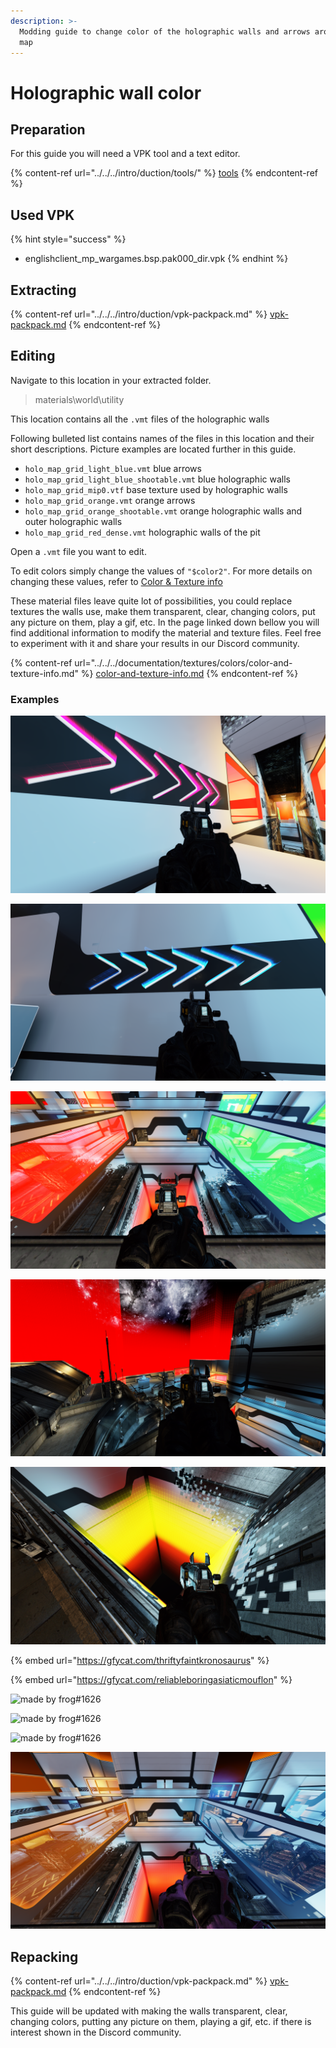 ```yaml
---
description: >-
  Modding guide to change color of the holographic walls and arrows around the
  map
---
```


# Holographic wall color

## Preparation

For this guide you will need a VPK tool and a text editor.

{% content-ref url="../../../intro/duction/tools/" %}
[tools](../../../intro/duction/tools/)
{% endcontent-ref %}

## Used VPK

{% hint style="success" %}
* englishclient\_mp\_wargames.bsp.pak000\_dir.vpk
{% endhint %}

## Extracting

{% content-ref url="../../../intro/duction/vpk-packpack.md" %}
[vpk-packpack.md](../../../intro/duction/vpk-packpack.md)
{% endcontent-ref %}

## Editing <a href="#editing" id="editing"></a>

Navigate to this location in your extracted folder.

> materials\world\utility

This location contains all the `.vmt` files of the holographic walls

Following bulleted list contains names of the files in this location and their short descriptions. Picture examples are located further in this guide.

* `holo_map_grid_light_blue.vmt` blue arrows
* `holo_map_grid_light_blue_shootable.vmt` blue holographic walls
* `holo_map_grid_mip0.vtf` base texture used by holographic walls
* `holo_map_grid_orange.vmt` orange arrows
* `holo_map_grid_orange_shootable.vmt` orange holographic walls and outer holographic walls
* `holo_map_grid_red_dense.vmt` holographic walls of the pit

Open a `.vmt` file you want to edit.

To edit colors simply change the values of `"$color2"`. For more details on changing these values, refer to [Color & Texture info](https://noskill.gitbook.io/titanfall2/information/textures/colors/color-and-texture-info#usdlayercolor)

These material files leave quite lot of possibilities, you could replace textures the walls use, make them transparent, clear, changing colors, put any picture on them, play a gif, etc. In the page linked down bellow you will find additional information to modify the material and texture files. Feel free to experiment with it and share your results in our Discord community.

{% content-ref url="../../../documentation/textures/colors/color-and-texture-info.md" %}
[color-and-texture-info.md](../../../documentation/textures/colors/color-and-texture-info.md)
{% endcontent-ref %}

### Examples

![As mentioned in the bulleted list these are orange arrows with "$color2" changed to "\[3 0 1.65\]"](<../../../.gitbook/assets/Titanfall 2 Screenshot 2021.02.05 - 16.18.02.39.png>)

![As mentioned in the bulleted list these are blue arrows with "$color2" changed to "\[0 1.5 3\]"](<../../../.gitbook/assets/Titanfall 2 Screenshot 2021.02.05 - 16.18.33.95.png>)

![As mentioned in the bulleted list these are orange holographic walls with "$color2" changed to "\[4 0 0\]" (red) and blue holographic walls with "$color2" changed to "\[0 4 0\]" (green)](<../../../.gitbook/assets/Titanfall 2 Screenshot 2021.02.05 - 16.17.32.05.png>)

![As mentioned in the bulleted list orange holographic walls use the same .vmt as outer holographic walls these are outer holographic walls](<../../../.gitbook/assets/Titanfall 2 Screenshot 2021.02.05 - 16.58.39.64.png>)

![As mentioned in the bulleted list these are holographic walls of the pit with "$color2" changed to "\[4 4 0\]" (yellow)](<../../../.gitbook/assets/Titanfall 2 Screenshot 2021.02.05 - 17.16.37.14.png>)

{% embed url="https://gfycat.com/thriftyfaintkronosaurus" %}

{% embed url="https://gfycat.com/reliableboringasiaticmouflon" %}

![made by frog#1626](https://raw.githubusercontent.com/Wanty5883/Titanfall2/master/picture/WarGames%20-%20Holographic%20wall%20color1.png)

![made by frog#1626](https://raw.githubusercontent.com/Wanty5883/Titanfall2/master/picture/WarGames%20-%20Holographic%20wall%20color2.png)

![made by frog#1626](https://raw.githubusercontent.com/Wanty5883/Titanfall2/master/picture/WarGames%20-%20Holographic%20wall%20color3.png)

![Clear walls](<../../../.gitbook/assets/Titanfall 2 Screenshot 2021.02.16 - 17.26.26.82.png>)

## Repacking

{% content-ref url="../../../intro/duction/vpk-packpack.md" %}
[vpk-packpack.md](../../../intro/duction/vpk-packpack.md)
{% endcontent-ref %}

This guide will be updated with making the walls transparent, clear, changing colors, putting any picture on them, playing a gif, etc. if there is interest shown in the Discord community.
